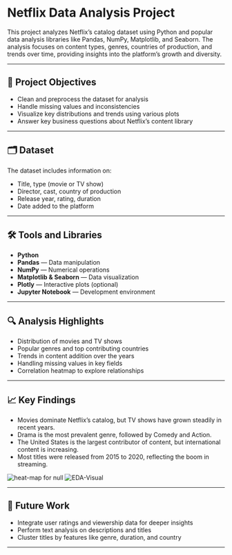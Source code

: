 # Netflix Data Analysis Project

This project analyzes Netflix’s catalog dataset using Python and popular data analysis libraries like Pandas, NumPy, Matplotlib, and Seaborn. The analysis focuses on content types, genres, countries of production, and trends over time, providing insights into the platform’s growth and diversity.

---

## 📌 Project Objectives

- Clean and preprocess the dataset for analysis
- Handle missing values and inconsistencies
- Visualize key distributions and trends using various plots
- Answer key business questions about Netflix’s content library

---

## 🗂️ Dataset

The dataset includes information on:
- Title, type (movie or TV show)
- Director, cast, country of production
- Release year, rating, duration
- Date added to the platform

---

## 🛠️ Tools and Libraries

- **Python**
- **Pandas** — Data manipulation
- **NumPy** — Numerical operations
- **Matplotlib & Seaborn** — Data visualization
- **Plotly** — Interactive plots (optional)
- **Jupyter Notebook** — Development environment

---

## 🔍 Analysis Highlights

- Distribution of movies and TV shows
- Popular genres and top contributing countries
- Trends in content addition over the years
- Handling missing values in key fields
- Correlation heatmap to explore relationships

---

## 📈 Key Findings

- Movies dominate Netflix’s catalog, but TV shows have grown steadily in recent years.
- Drama is the most prevalent genre, followed by Comedy and Action.
- The United States is the largest contributor of content, but international content is increasing.
- Most titles were released from 2015 to 2020, reflecting the boom in streaming.

![heat-map for null](https://github.com/user-attachments/assets/666787e0-2ce0-4270-9e22-4c2ae247e14d)
![EDA-Visual](https://github.com/user-attachments/assets/5963dcf1-9d30-4c93-9eab-93d271a7d818)


---

## 🚀 Future Work

- Integrate user ratings and viewership data for deeper insights
- Perform text analysis on descriptions and titles
- Cluster titles by features like genre, duration, and country

---


